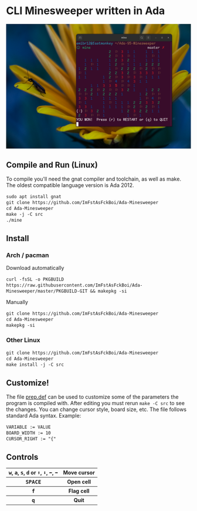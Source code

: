 # CLI Minesweeper written in Ada

![Image of program](./example.png)

## Compile and Run (Linux)
To compile you'll need the gnat compiler and toolchain, as well as make. The oldest compatible language version is Ada 2012.
```shell
sudo apt install gnat
git clone https://github.com/ImFstAsFckBoi/Ada-Minesweeper
cd Ada-Minesweeper
make -j -C src
./mine
```

## Install

### Arch / pacman
Download automatically
```shell
curl -fsSL -o PKGBUILD https://raw.githubusercontent.com/ImFstAsFckBoi/Ada-Minesweeper/master/PKGBUILD-GIT && makepkg -si
```
Manually
```shell
git clone https://github.com/ImFstAsFckBoi/Ada-Minesweeper
cd Ada-Minesweeper
makepkg -si
```
### Other Linux
```shell
git clone https://github.com/ImFstAsFckBoi/Ada-Minesweeper
cd Ada-Minesweeper
make install -j -C src
```

## Customize!
The file [prep.def](src/prep.def) can be used to customize some of the parameters the program is compiled with. After editing you must rerun `make -C src` to see the changes. You can change cursor style, board size, etc. The file follows standard Ada syntax. Example:
```shell
VARIABLE := VALUE
BOARD_WIDTH := 10
CURSOR_RIGHT := "{"
```



## Controls
<table>
    <tr>
        <th>
            <kbd>w</kbd>, <kbd>a</kbd>, <kbd>s</kbd>, <kbd>d</kbd>
            or
            <kbd>⬆️</kbd>, <kbd>⬇️</kbd>, <kbd>⬅️</kbd>, <kbd>➡️</kbd>
        </th>
        <th>Move cursor</th>
    </tr>
     <tr>
        <th><kbd>SPACE</kbd></th>
        <th>Open cell</th>
    </tr>
     <tr>
        <th><kbd>f</kbd></th>
        <th>Flag cell</th>
    </tr>
     <tr>
        <th><kbd>q</kbd></th>
        <th>Quit</th>
    </tr>
</table>
